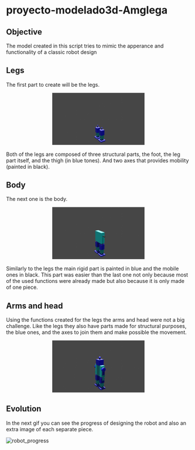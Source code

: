 # proyecto-modelado3d-Amglega

## Objective

The model created in this script tries to mimic the apperance and functionality of a classic robot design

## Legs

The first part to create will be the legs.

<p align="center">
<img src="./legs.png" width="50%" height="50%">
</p align>

Both of the legs are composed of three structural parts, the foot, the leg part itself, and the thigh (in blue tones). And two axes that provides mobility (painted in black).

## Body

The next one is the body.

<p align="center">
<img src="./body_legs.png" width="50%" height="50%">
</p align>

Similarly to the legs the main rigid part is painted in blue and the mobile ones in black. 
This part was easier than the last one not only because most of the used functions were already made but also because it is only made of one piece.

## Arms and head

Using the functions created for the legs the arms and head were not a big challenge. Like the legs they also have parts made for structural purposes, the blue ones, and the axes to join them and make possible the movement.

<p align="center">
<img src="./finished.png" width="50%" height="50%">
</p align>


## Evolution

In the next gif you can see the progress of designing the robot and also an extra image of each separate piece.

![robot_progress](./robot_progress)
